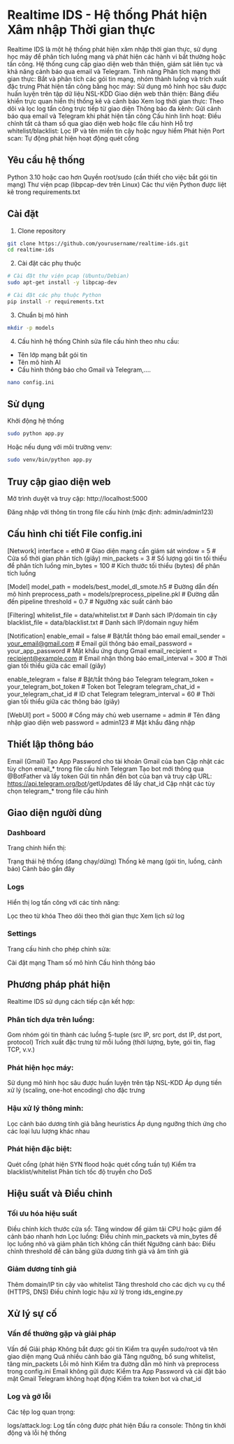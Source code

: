 # Realtime IDS - Hệ thống Phát hiện Xâm nhập Thời gian thực
Realtime IDS là một hệ thống phát hiện xâm nhập thời gian thực, sử dụng học máy để phân tích luồng mạng và phát hiện các hành vi bất thường hoặc tấn công. Hệ thống cung cấp giao diện web thân thiện, giám sát liên tục và khả năng cảnh báo qua email và Telegram.
Tính năng
Phân tích mạng thời gian thực: Bắt và phân tích các gói tin mạng, nhóm thành luồng và trích xuất đặc trưng
Phát hiện tấn công bằng học máy: Sử dụng mô hình học sâu được huấn luyện trên tập dữ liệu NSL-KDD
Giao diện web thân thiện: Bảng điều khiển trực quan hiển thị thống kê và cảnh báo
Xem log thời gian thực: Theo dõi và lọc log tấn công trực tiếp từ giao diện
Thông báo đa kênh: Gửi cảnh báo qua email và Telegram khi phát hiện tấn công
Cấu hình linh hoạt: Điều chỉnh tất cả tham số qua giao diện web hoặc file cấu hình
Hỗ trợ whitelist/blacklist: Lọc IP và tên miền tin cậy hoặc nguy hiểm
Phát hiện Port scan: Tự động phát hiện hoạt động quét cổng
## Yêu cầu hệ thống
Python 3.10 hoặc cao hơn
Quyền root/sudo (cần thiết cho việc bắt gói tin mạng)
Thư viện pcap (libpcap-dev trên Linux)
Các thư viện Python được liệt kê trong requirements.txt
## Cài đặt
1. Clone repository
```bash
git clone https://github.com/yourusername/realtime-ids.git
cd realtime-ids
```
2. Cài đặt các phụ thuộc
```bash
# Cài đặt thư viện pcap (Ubuntu/Debian)
sudo apt-get install -y libpcap-dev

# Cài đặt các phụ thuộc Python
pip install -r requirements.txt
```
3. Chuẩn bị mô hình
```bash
mkdir -p models
```
4. Cấu hình hệ thống
Chỉnh sửa file cấu hình theo nhu cầu:
- Tên lớp mạng bắt gói tin
- Tên mô hình AI
- Cấu hình thông báo cho Gmail và Telegram,....
```bash
nano config.ini
```
## Sử dụng
Khởi động hệ thống
```bash
sudo python app.py
```
Hoặc nếu dụng với môi trường venv:
```bash
sudo venv/bin/python app.py
```

## Truy cập giao diện web

Mở trình duyệt và truy cập:
http://localhost:5000

Đăng nhập với thông tin trong file cấu hình (mặc định: admin/admin123)

## Cấu hình chi tiết File config.ini

[Network]
interface = eth0        # Giao diện mạng cần giám sát
window = 5              # Cửa sổ thời gian phân tích (giây)
min_packets = 3         # Số lượng gói tin tối thiểu để phân tích luồng
min_bytes = 100         # Kích thước tối thiểu (bytes) để phân tích luồng

[Model]
model_path = models/best_model_dl_smote.h5    # Đường dẫn đến mô hình
preprocess_path = models/preprocess_pipeline.pkl # Đường dẫn đến pipeline
threshold = 0.7         # Ngưỡng xác suất cảnh báo

[Filtering]
whitelist_file = data/whitelist.txt  # Danh sách IP/domain tin cậy
blacklist_file = data/blacklist.txt  # Danh sách IP/domain nguy hiểm

[Notification]
enable_email = false    # Bật/tắt thông báo email
email_sender = your_email@gmail.com     # Email gửi thông báo
email_password = your_app_password      # Mật khẩu ứng dụng Gmail
email_recipient = recipient@example.com # Email nhận thông báo
email_interval = 300    # Thời gian tối thiểu giữa các email (giây)

enable_telegram = false # Bật/tắt thông báo Telegram
telegram_token = your_telegram_bot_token  # Token bot Telegram
telegram_chat_id = your_telegram_chat_id  # ID chat Telegram
telegram_interval = 60  # Thời gian tối thiểu giữa các thông báo (giây)

[WebUI]
port = 5000             # Cổng máy chủ web
username = admin        # Tên đăng nhập giao diện web
password = admin123     # Mật khẩu đăng nhập


## Thiết lập thông báo
Email (Gmail)
Tạo App Password cho tài khoản Gmail của bạn
Cập nhật các tùy chọn email_* trong file cấu hình
Telegram
Tạo bot mới thông qua @BotFather và lấy token
Gửi tin nhắn đến bot của bạn và truy cập URL: https://api.telegram.org/bot<YourBOTToken>/getUpdates để lấy chat_id
Cập nhật các tùy chọn telegram_* trong file cấu hình

## Giao diện người dùng
### Dashboard
Trang chính hiển thị:

Trạng thái hệ thống (đang chạy/dừng)
Thống kê mạng (gói tin, luồng, cảnh báo)
Cảnh báo gần đây

### Logs
Hiển thị log tấn công với các tính năng:

Lọc theo từ khóa
Theo dõi theo thời gian thực
Xem lịch sử log

### Settings
Trang cấu hình cho phép chỉnh sửa:

Cài đặt mạng
Tham số mô hình
Cấu hình thông báo

## Phương pháp phát hiện
Realtime IDS sử dụng cách tiếp cận kết hợp:

### Phân tích dựa trên luồng:

Gom nhóm gói tin thành các luồng 5-tuple (src IP, src port, dst IP, dst port, protocol)
Trích xuất đặc trưng từ mỗi luồng (thời lượng, byte, gói tin, flag TCP, v.v.)

### Phát hiện học máy:

Sử dụng mô hình học sâu được huấn luyện trên tập NSL-KDD
Áp dụng tiền xử lý (scaling, one-hot encoding) cho đặc trưng

### Hậu xử lý thông minh:

Lọc cảnh báo dương tính giả bằng heuristics
Áp dụng ngưỡng thích ứng cho các loại lưu lượng khác nhau

### Phát hiện đặc biệt:

Quét cổng (phát hiện SYN flood hoặc quét cổng tuần tự)
Kiểm tra blacklist/whitelist
Phân tích tốc độ truyền cho DoS

## Hiệu suất và Điều chỉnh

### Tối ưu hóa hiệu suất
Điều chỉnh kích thước cửa sổ: Tăng window để giảm tải CPU hoặc giảm để cảnh báo nhanh hơn
Lọc luồng: Điều chỉnh min_packets và min_bytes để lọc luồng nhỏ và giảm phân tích không cần thiết
Ngưỡng cảnh báo: Điều chỉnh threshold để cân bằng giữa dương tính giả và âm tính giả

### Giảm dương tính giả
Thêm domain/IP tin cậy vào whitelist
Tăng threshold cho các dịch vụ cụ thể (HTTPS, DNS)
Điều chỉnh logic hậu xử lý trong ids_engine.py

## Xử lý sự cố
### Vấn đề thường gặp và giải pháp
Vấn đề	Giải pháp
Không bắt được gói tin	Kiểm tra quyền sudo/root và tên giao diện mạng
Quá nhiều cảnh báo giả	Tăng ngưỡng, bổ sung whitelist, tăng min_packets
Lỗi mô hình	Kiểm tra đường dẫn mô hình và preprocess trong config.ini
Email không gửi được	Kiểm tra App Password và cài đặt bảo mật Gmail
Telegram không hoạt động	Kiểm tra token bot và chat_id
### Log và gỡ lỗi
Các tệp log quan trọng:

logs/attack.log: Log tấn công được phát hiện
Đầu ra console: Thông tin khởi động và lỗi hệ thống